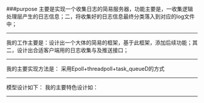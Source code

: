 ###purpose
主要是实现一个收集日志的简易服务器，功能主要是，一收集逻辑处理层产生的日志信息；二，将收集好的日志信息最终分类落入到对应的log文件中；

---
我的工作主要是：设计出一个大体的简易的框架，基于此框架，添加后续功能；其二，设计出合适客户端用的日志收集与及推送接口；

---
我的主要实现方法是：
采用Epoll+threadpoll+task_queueD的方式

---
模型设计如下：
我的主要特色设计如：

---

